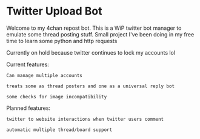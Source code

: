 # Twitter Upload Bot

Welcome to my 4chan repost bot. This is a WiP twitter bot manager to emulate some thread posting stuff. Small project I've been doing in my free time to learn some python and http requests

Currently on hold because twitter continues to lock my accounts lol

Current features:

    Can manage multiple accounts
  
    treats some as thread posters and one as a universal reply bot
  
    some checks for image incompatibility
  
Planned features:

    twitter to website interactions when twitter users comment
  
    automatic multiple thread/board support
    
